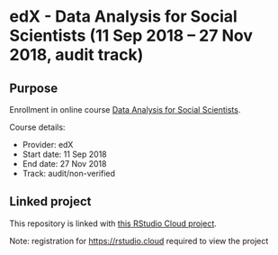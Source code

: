 # edX - Data Analysis for Social Scientists (11 Sep 2018 – 27 Nov 2018, audit track)

## Purpose
Enrollment in online course [Data Analysis for Social Scientists](https://www.edx.org/course/data-analysis-for-social-scientists-1).

Course details:
* Provider: edX
* Start date: 11 Sep 2018
* End date: 27 Nov 2018
* Track: audit/non-verified

## Linked project
This repository is linked with [this RStudio Cloud project](https://rstudio.cloud/project/146187).

Note: registration for https://rstudio.cloud required to view the project
